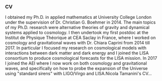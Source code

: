 ### CV

I obtained my Ph.D. in applied mathematics at University College London under the supervision of Dr. Christian G. Boehmer in 2014. The main topics of my Ph.D. research were alternative theories of gravity and dynamical systems applied to cosmology. I then undertook my first postdoc at the Institut de Physique Théorique at CEA Saclay in France, where I worked on cosmology and gravitational waves with Dr. Chiara Caprini from 2014 till 2017. In particular I focused my research on cosmological models with interactions between dark matter and dark energy and I joined the LISA consortium to produce cosmological forecasts for the LISA mission. In 2017 I joined the AEI where I now work on both cosmology and gravitational waves, and specifically on how to probe the expansion of the Universe using "standard sirens" with LIGO/Virgo and LISA.Nicola Tamanini's CV...
